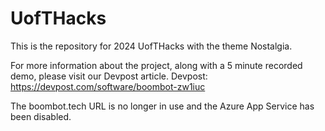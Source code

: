 # UofTHacks
This is the repository for 2024 UofTHacks with the theme Nostalgia.

For more information about the project, along with a 5 minute recorded demo, please visit our Devpost article.
Devpost: https://devpost.com/software/boombot-zw1iuc

The boombot.tech URL is no longer in use and the Azure App Service has been disabled.
